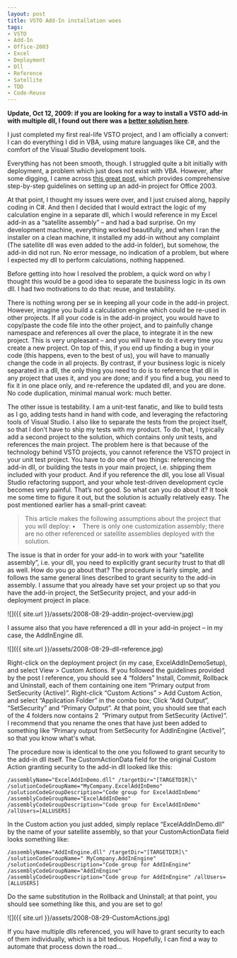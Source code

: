```yaml
---
layout: post
title: VSTO Add-In installation woes
tags:
- VSTO
- Add-In
- Office-2003
- Excel
- Deployment
- Dll
- Reference
- Satellite
- TDD
- Code-Reuse
---
```


**Update, Oct 12, 2009: if you are looking for a way to install a VSTO add-in with multiple dll, I found out there was a [better solution here](http://www.brandewinder.com/2009/10/12/VSTO-add-in-with-multiple-assemblies)**.

I just completed my first real-life VSTO project, and I am officially a convert: I can do everything I did in VBA, using mature languages like C#, and the comfort of the Visual Studio development tools.   

Everything has not been smooth, though. I struggled quite a bit initially with deployment, a problem which just does not exist with VBA. However, after some digging, I came across [this great post](http://msdn.microsoft.com/en-us/library/bb332052.aspx), which provides comprehensive step-by-step guidelines on setting up an add-in project for Office 2003.   

At that point, I thought my issues were over, and I just cruised along, happily coding in C#. And then I decided that I would extract the logic of my calculation engine in a separate dll, which I would reference in my Excel add-in as a “satellite assembly” – and had a bad surprise. On my development machine, everything worked beautifully, and when I ran the installer on a clean machine, it installed my add-in without any complaint (The satellite dll was even added to the add-in folder), but somehow, the add-in did not run. No error message, no indication of a problem, but where I expected my dll to perform calculations, nothing happened.

<!--more-->

Before getting into how I resolved the problem, a quick word on why I thought this would be a good idea to separate the business logic in its own dll. I had two motivations to do that: reuse, and testability.   

There is nothing wrong per se in keeping all your code in the add-in project. However, imagine you build a calculation engine which could be re-used in other projects. If all your code is in the add-in project, you would have to copy/paste the code file into the other project, and to painfully change namespace and references all over the place, to integrate it in the new project. This is very unpleasant – and you will have to do it every time you create a new project. On top of this, if you end up finding a bug in your code (this happens, even to the best of us), you will have to manually change the code in all projects. By contrast, if your business logic is nicely separated in a dll, the only thing you need to do is to reference that dll in any project that uses it, and you are done; and if you find a bug, you need to fix it in one place only, and re-reference the updated dll, and you are done. No code duplication, minimal manual work: much better.   

The other issue is testability. I am a unit-test fanatic, and like to build tests as I go, adding tests hand in hand with code, and leveraging the refactoring tools of Visual Studio. I also like to separate the tests from the project itself, so that I don’t have to ship my tests with my product. To do that, I typically add a second project to the solution, which contains only unit tests, and references the main project. The problem here is that because of the technology behind VSTO projects, you cannot reference the VSTO project in your unit test project. You have to do one of two things: referencing the add-in dll, or building the tests in your main project, i.e. shipping them included with your product. And if you reference the dll, you lose all Visual Studio refactoring support, and your whole test-driven development cycle becomes very painful. That’s not good.   So what can you do about it? It took me some time to figure it out, but the solution is actually relatively easy. The post mentioned earlier has a small-print caveat:   

> This article makes the following assumptions about the project that you will deploy:   •&#160;&#160;&#160; There is only one customization assembly; there are no other referenced or satellite assemblies deployed with the solution.

The issue is that in order for your add-in to work with your “satellite assembly”, i.e. your dll, you need to explicitly grant security trust to that dll as well. How do you go about that?   The procedure is fairly simple, and follows the same general lines described to grant security to the add-in assembly. I assume that you already have set your project up so that you have the add-in project, the SetSecurity project, and your add-in deployment project in place.   

![]({{ site.url }}/assets/2008-08-29-addin-project-overview.jpg)

I assume also that you have referenced a dll in your add-in project – in my case, the AddInEngine dll.   

![]({{ site.url }}/assets/2008-08-29-dll-reference.jpg)  

Right-click on the deployment project (in my case, ExcelAddInDemoSetup), and select View > Custom Actions. If you followed the guidelines provided by the post I reference, you should see 4 “folders” Install, Commit, Rollback and Uninstall, each of them containing one item “Primary output from SetSecurity (Active)”.   Right-click “Custom Actions” > Add Custom Action, and select “Application Folder” in the combo box; Click “Add Output”, “SetSecurity” and “Primary Output”. At that point, you should see that each of the 4 folders now contains 2&#160; “Primary output from SetSecurity (Active)”. I recommend that you rename the ones that have just been added to something like “Primary output from SetSecurity for AddInEngine (Active)”, so that you know what's what.   

The procedure now is identical to the one you followed to grant security to the add-in dll itself. The CustomActionData field for the original Custom Action granting security to the add-in dll looked like this:

```
/assemblyName="ExcelAddInDemo.dll" /targetDir="[TARGETDIR]\" /solutionCodeGroupName="MyCompany.ExcelAddInDemo" /solutionCodeGroupDescription="Code group for ExcelAddInDemo" /assemblyCodeGroupName="ExcelAddInDemo" /assemblyCodeGroupDescription="Code group for ExcelAddInDemo" /allUsers=[ALLUSERS]
```  
   
In the Custom action you just added, simply replace “ExcelAddInDemo.dll” by the name of your satellite assembly, so that your CustomActionData field looks something like:   

```
/assemblyName="AddInEngine.dll" /targetDir="[TARGETDIR]\" /solutionCodeGroupName=" MyCompany.AddInEngine" /solutionCodeGroupDescription="Code group for AddInEngine" /assemblyCodeGroupName="AddInEngine" /assemblyCodeGroupDescription="Code group for AddInEngine" /allUsers=[ALLUSERS]
```

Do the same substitution in the Rollback and Uninstall; at that point, you should see something like this, and you are set to go!   

![]({{ site.url }}/assets/2008-08-29-CustomActions.jpg)

If you have multiple dlls referenced, you will have to grant security to each of them individually, which is a bit tedious. Hopefully, I can find a way to automate that process down the road…
